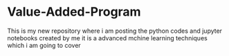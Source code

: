 # Value-Added-Program
This is my new repository where i am posting the python codes and jupyter notebooks created by me it is a advanced mchine learning techniques which i am going to cover   
